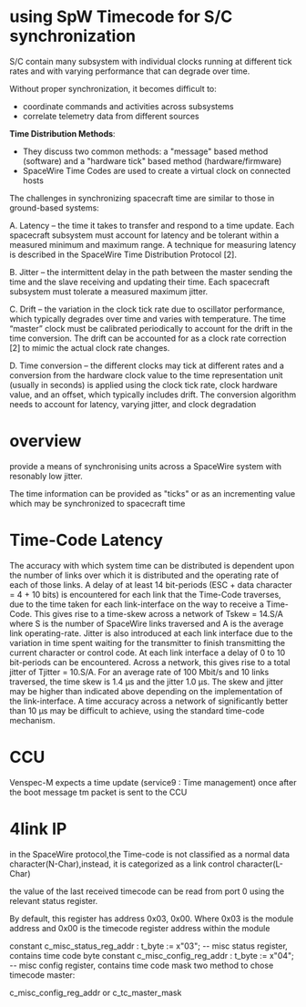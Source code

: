 # using SpW Timecode for S/C synchronization

S/C contain many subsystem with individual clocks running at different tick rates and with varying performance that can degrade over time.

Without proper synchronization, it becomes difficult to:

* coordinate commands and activities across subsystems
* correlate telemetry data from different sources

**Time Distribution Methods**:

* They discuss two common methods: a "message" based method (software) and a "hardware tick" based method (hardware/firmware)
* SpaceWire Time Codes are used to create a virtual clock on connected hosts

The challenges in synchronizing spacecraft time are similar to those in ground-based systems:

A. Latency – the time it takes to transfer and respond to a time update. Each spacecraft subsystem must account for latency and be tolerant within a measured minimum and maximum range. A technique for measuring latency is described in the SpaceWire Time Distribution Protocol [2].

B. Jitter – the intermittent delay in the path between the master sending the time and the slave receiving and updating their time. Each spacecraft subsystem must tolerate a measured maximum jitter.

C. Drift – the variation in the clock tick rate due to oscillator performance, which typically degrades over time and varies with temperature. The time “master” clock must be calibrated periodically to account for the drift in the time conversion. The drift can be accounted for as a clock rate correction [2] to mimic the actual clock rate changes.

D. Time conversion – the different clocks may tick at different rates and a conversion from the hardware clock value to the time representation unit (usually in seconds) is applied using the clock tick rate, clock hardware value, and an offset, which typically includes drift. The conversion algorithm needs to account for latency, varying jitter, and clock degradation

# overview

provide a means of synchronising units across a SpaceWire system with resonably low jitter.

The time information can be provided as "ticks" or as an incrementing value which may be synchronized to spacecraft time


# Time-Code Latency

The accuracy with which system time can be distributed is dependent upon the number of links over which it is distributed and the operating rate of each of those links. A delay of at least 14 bit-periods (ESC + data character = 4 + 10 bits) is encountered for each link that the Time-Code traverses, due to the time taken for each link-interface on the way to receive a Time-Code. This gives rise to a time-skew across a network of Tskew = 14.S/A where S is the number of SpaceWire links traversed and A is the average link operating-rate. Jitter is also introduced at each link interface due to the variation in time spent waiting for the transmitter to finish transmitting the current character or control code. At each link interface a delay of 0 to 10 bit-periods can be encountered. Across a network, this gives rise to a total jitter of Tjitter = 10.S/A. For an average rate of 100 Mbit/s and 10 links traversed, the time skew is 1.4 µs and the jitter 1.0 µs. The skew and jitter may be higher than indicated above depending on the implementation of the link-interface. A time accuracy across a network of significantly better than 10 µs may be difficult to achieve, using the standard time-code mechanism.

# CCU

Venspec-M expects a time update (service9 : Time management) once after the boot message tm packet is sent to the CCU

# 4link IP

in the SpaceWire protocol,the Time-code is not classified as a normal data character(N-Char),instead, it is categorized as a link control character(L-Char)

the value of the last received timecode can be read from port 0 using the relevant status register.

By default, this register has address 0x03, 0x00. Where 0x03 is the
module address and 0x00 is the timecode register address within the module

constant c_misc_status_reg_addr	: t_byte := x"03";	-- misc status register, contains time code byte
constant c_misc_config_reg_addr	: t_byte := x"04";	-- misc config register, contains time code mask
two method to chose timecode master:

c_misc_config_reg_addr or c_tc_master_mask
